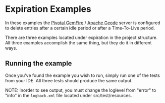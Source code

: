 # Expiration Examples

In these examples the [Pivotal GemFire](https://pivotal.io/pivotal-gemfire) / [Apache Geode](http://geode.apache.org/) server is configured to delete entries after a certain idle period or after a Time-To-Live period.

There are three examples located under expiration in the project structure. All three examples accomplish the same thing, but they do it in different ways.

## Running the example

Once you've found the example you wish to run, simply run one of the tests from your IDE. All three tests should produce the same output.

NOTE: Inorder to see output, you must change the loglevel from "error" to "info" in the `logback.xml` file located under src/test/resources.
